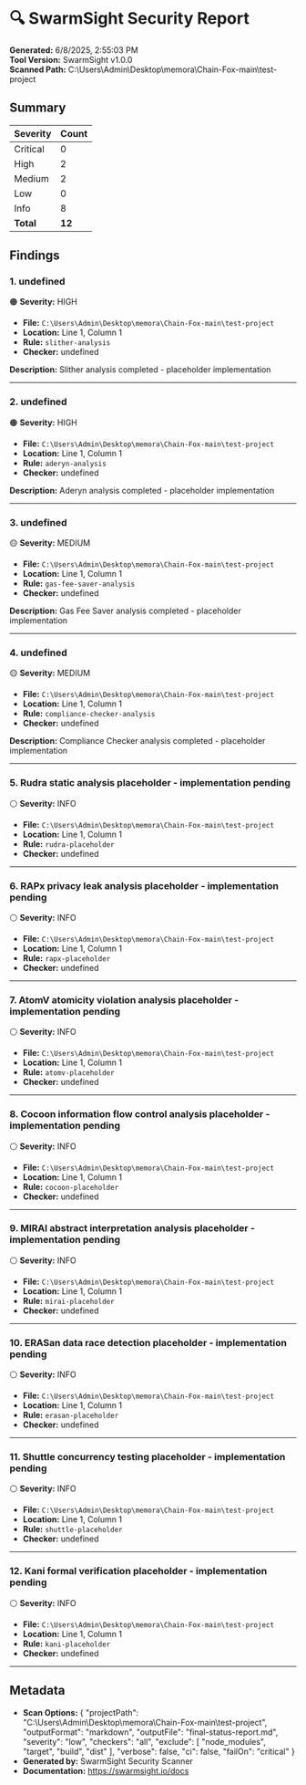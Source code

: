 # 🔍 SwarmSight Security Report

**Generated:** 6/8/2025, 2:55:03 PM  
**Tool Version:** SwarmSight v1.0.0  
**Scanned Path:** C:\Users\Admin\Desktop\memora\Chain-Fox-main\test-project

## Summary

| Severity | Count |
|----------|-------|
| Critical | 0 |
| High     | 2 |
| Medium   | 2 |
| Low      | 0 |
| Info     | 8 |
| **Total** | **12** |

## Findings

### 1. undefined

🟠 **Severity:** HIGH

- **File:** `C:\Users\Admin\Desktop\memora\Chain-Fox-main\test-project`
- **Location:** Line 1, Column 1
- **Rule:** `slither-analysis`
- **Checker:** undefined

**Description:** Slither analysis completed - placeholder implementation

---

### 2. undefined

🟠 **Severity:** HIGH

- **File:** `C:\Users\Admin\Desktop\memora\Chain-Fox-main\test-project`
- **Location:** Line 1, Column 1
- **Rule:** `aderyn-analysis`
- **Checker:** undefined

**Description:** Aderyn analysis completed - placeholder implementation

---

### 3. undefined

🟡 **Severity:** MEDIUM

- **File:** `C:\Users\Admin\Desktop\memora\Chain-Fox-main\test-project`
- **Location:** Line 1, Column 1
- **Rule:** `gas-fee-saver-analysis`
- **Checker:** undefined

**Description:** Gas Fee Saver analysis completed - placeholder implementation

---

### 4. undefined

🟡 **Severity:** MEDIUM

- **File:** `C:\Users\Admin\Desktop\memora\Chain-Fox-main\test-project`
- **Location:** Line 1, Column 1
- **Rule:** `compliance-checker-analysis`
- **Checker:** undefined

**Description:** Compliance Checker analysis completed - placeholder implementation

---

### 5. Rudra static analysis placeholder - implementation pending

⚪ **Severity:** INFO

- **File:** `C:\Users\Admin\Desktop\memora\Chain-Fox-main\test-project`
- **Location:** Line 1, Column 1
- **Rule:** `rudra-placeholder`
- **Checker:** undefined



---

### 6. RAPx privacy leak analysis placeholder - implementation pending

⚪ **Severity:** INFO

- **File:** `C:\Users\Admin\Desktop\memora\Chain-Fox-main\test-project`
- **Location:** Line 1, Column 1
- **Rule:** `rapx-placeholder`
- **Checker:** undefined



---

### 7. AtomV atomicity violation analysis placeholder - implementation pending

⚪ **Severity:** INFO

- **File:** `C:\Users\Admin\Desktop\memora\Chain-Fox-main\test-project`
- **Location:** Line 1, Column 1
- **Rule:** `atomv-placeholder`
- **Checker:** undefined



---

### 8. Cocoon information flow control analysis placeholder - implementation pending

⚪ **Severity:** INFO

- **File:** `C:\Users\Admin\Desktop\memora\Chain-Fox-main\test-project`
- **Location:** Line 1, Column 1
- **Rule:** `cocoon-placeholder`
- **Checker:** undefined



---

### 9. MIRAI abstract interpretation analysis placeholder - implementation pending

⚪ **Severity:** INFO

- **File:** `C:\Users\Admin\Desktop\memora\Chain-Fox-main\test-project`
- **Location:** Line 1, Column 1
- **Rule:** `mirai-placeholder`
- **Checker:** undefined



---

### 10. ERASan data race detection placeholder - implementation pending

⚪ **Severity:** INFO

- **File:** `C:\Users\Admin\Desktop\memora\Chain-Fox-main\test-project`
- **Location:** Line 1, Column 1
- **Rule:** `erasan-placeholder`
- **Checker:** undefined



---

### 11. Shuttle concurrency testing placeholder - implementation pending

⚪ **Severity:** INFO

- **File:** `C:\Users\Admin\Desktop\memora\Chain-Fox-main\test-project`
- **Location:** Line 1, Column 1
- **Rule:** `shuttle-placeholder`
- **Checker:** undefined



---

### 12. Kani formal verification placeholder - implementation pending

⚪ **Severity:** INFO

- **File:** `C:\Users\Admin\Desktop\memora\Chain-Fox-main\test-project`
- **Location:** Line 1, Column 1
- **Rule:** `kani-placeholder`
- **Checker:** undefined



---

## Metadata

- **Scan Options:** {
  "projectPath": "C:\\Users\\Admin\\Desktop\\memora\\Chain-Fox-main\\test-project",
  "outputFormat": "markdown",
  "outputFile": "final-status-report.md",
  "severity": "low",
  "checkers": "all",
  "exclude": [
    "node_modules",
    "target",
    "build",
    "dist"
  ],
  "verbose": false,
  "ci": false,
  "failOn": "critical"
}
- **Generated by:** SwarmSight Security Scanner
- **Documentation:** https://swarmsight.io/docs

